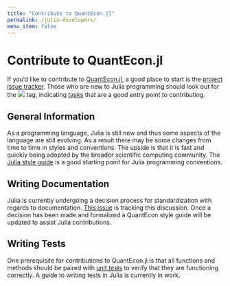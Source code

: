 ```yaml
---
title: "Contribute to QuantEcon.jl"
permalink: /julia-developers/
menu_item: false
---
```

# Contribute to QuantEcon.jl

If you’d like to contribute to [QuantEcon.jl](quantecon-jl.md), a good place to start is the [project issue tracker](http://github.com/QuantEcon/QuantEcon.jl/issues). Those who are new to Julia programming should look out for the [![](https://lh4.googleusercontent.com/ZiAerphdsw1ervUgUhpq_Tbd74tUuogdLP6PL8vGROA3lvW-32fPi8B1OyVtM2Y-mlDM2vubywzz5H_OeqhszHV0Eg31_fX1Bauhox_2R5v4FER7aDg0Egstncbmk82uqJp4qt9X)](https://github.com/QuantEcon/QuantEcon.jl/labels/beginner) tag, indicating [tasks](https://github.com/QuantEcon/QuantEcon.jl/labels/beginner) that are a good entry point to contributing.

## General Information

As a programming language, Julia is still new and thus some aspects of the language are still evolving. As a result there may be some changes from time to time in styles and conventions. The upside is that it is fast and quickly being adopted by the broader scientific computing community. The [Julia style guide](https://docs.julialang.org/en/v1/manual/style-guide/index.html) is a good starting point for Julia programming conventions.

## Writing Documentation

Julia is currently undergoing a decision process for standardization with regards to documentation. [This issue](https://github.com/JuliaLang/julia/pull/8791) is tracking this discussion. Once a decision has been made and formalized a QuantEcon style guide will be updated to assist Julia contributions.

## Writing Tests

One prerequisite for contributions to QuantEcon.jl is that all functions and methods should be paired with [unit tests](https://en.wikipedia.org/wiki/Unit_testing) to verify that they are functioning correctly. A guide to writing tests in Julia is currently in work.
